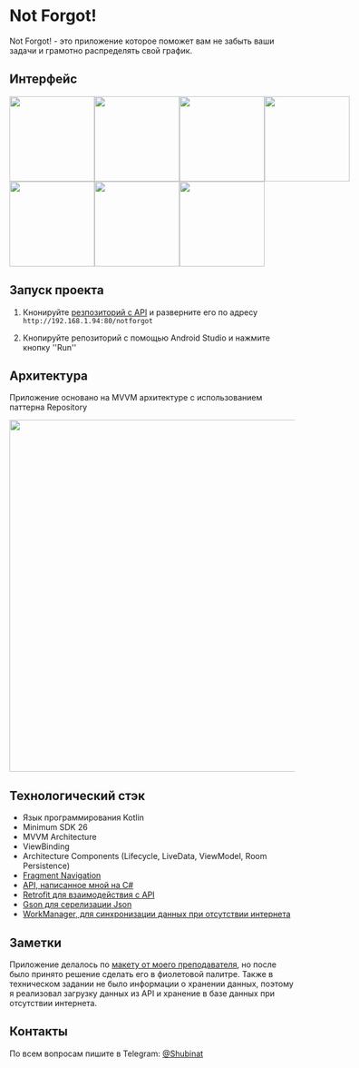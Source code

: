 # Not Forgot!

Not Forgot! - это приложение которое поможет вам не забыть ваши задачи и грамотно распределять свой график.

## Интерфейс
<div style="display:flex;">
  <img src="https://github.com/Shubinat/NotForgotImages/blob/main/auth.jpg" width="150"/>
  <img src="https://github.com/Shubinat/NotForgotImages/blob/main/reg.jpg" width="150"/>
  <img src="https://github.com/Shubinat/NotForgotImages/blob/main/list.jpg" width="150"/>
  <img src="https://github.com/Shubinat/NotForgotImages/blob/main/details.jpg" width="150"/>
</div>
<div style="display:flex;">
  <img src="https://github.com/Shubinat/NotForgotImages/blob/main/edit_note.jpg" width="150"/>
  <img src="https://github.com/Shubinat/NotForgotImages/blob/main/category_creation.jpg" width="150"/>
  <img src="https://github.com/Shubinat/NotForgotImages/blob/main/add_note.jpg" width="150"/>
  
</div>

## Запуск проекта

1. Кнонируйте <a href="https://github.com/Shubinat/NotForgotAPI">резпозиторий с API</a> и разверните его по адресу ```http://192.168.1.94:80/notforgot```

2. Кнопируйте репозиторий с помощью Android Studio и нажмите кнопку ''Run''

## Архитектура

Приложение основано на MVVM архитектуре с использованием паттерна Repository

<img src="https://github.com/Shubinat/NotForgotImages/blob/main/achritecture.png" width="620"/>

## Технологический стэк

* Язык программирования Kotlin
* Minimum SDK 26
* MVVM Architecture
* ViewBinding
* Architecture Components (Lifecycle, LiveData, ViewModel, Room Persistence)
* <a href="https://developer.android.com/guide/navigation/navigation-getting-started">Fragment Navigation</a>
* <a href="https://github.com/Shubinat/NotForgotAPI">API, написанное мной на C#</a>
* <a href="https://square.github.io/retrofit/">Retrofit для взаимодействия с API</a>
* <a href="https://github.com/google/gson">Gson для серелизации Json</a>
* <a href="https://developer.android.com/reference/androidx/work/WorkManager">WorkManager, для синхронизации данных при отсутствии интернета</a>

## Заметки

Приложение делалось по <a href="https://www.figma.com/file/3rqvRtPyR9Thr39x8SIVRi/NotForgot?t=btDIvOoPvpLInXyS-0">макету от моего преподавателя</a>, но после было принято решение сделать его в фиолетовой палитре. Также в техническом задании не было информации о хранении данных, поэтому я реализовал загрузку данных из API и хранение в базе данных при отсутствии интернета. 

## Контакты

По всем вопросам пишите в Telegram: <a href="http://t.me/shubinat">@Shubinat</a>
